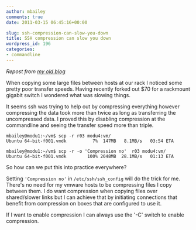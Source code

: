 ```yaml
---
author: mbailey
comments: true
date: 2011-03-15 06:45:16+00:00

slug: ssh-compression-can-slow-you-down
title: SSH compression can slow you down
wordpress_id: 196
categories:
- commandline
---
```


*Repost from [my old blog](http://codemode.blogspot.com/2006/12/ssh-default-compression-can-slow-you.html)*

When copying some large files between hosts at our rack I noticed some pretty
poor transfer speeds. Having recently forked out $70 for a rackmount gigabit
switch I wondered what was slowing things.

It seems ssh was trying to help out by compressing everything however
compressing the data took more than twice as long as transferring the
uncompressed data. I proved this by disabling compression at the commandline
and seeing the transfer speed more than triple.

```shell
mbailey@modu1:~/vm$ scp -r r03 modu4:vm/
Ubuntu 64-bit-f001.vmdk          7%  147MB   8.1MB/s   03:54 ETA

mbailey@modu1:~/vm$ scp -r -o 'Compression no'  r03 modu4:vm/
Ubuntu 64-bit-f001.vmdk        100% 2048MB  28.1MB/s   01:13 ETA
```

So how can we put this into practice everywhere?

Setting `'Compression no'` in `/etc/ssh/ssh_config` will do the trick for me.
There's no need for my vmware hosts to be compressing files I copy between
them. I do want compression when copying files over shared/slower links but I
can achieve that by initiating connections that benefit from compression on
boxes that are configured to use it.

If I want to enable compression I can always use the '-C' switch to enable
compression.
